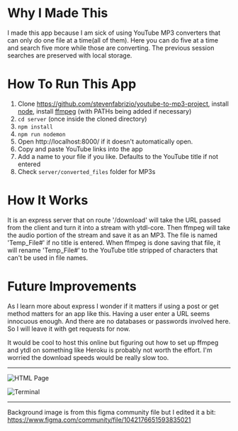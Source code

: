 
# Why I Made This

I made this app because I am sick of using YouTube MP3 converters that can only do one file at a time(all of them). Here you can do five at a time and search five more while those are converting. The previous session searches are preserved with local storage.


# How To Run This App

1. Clone https://github.com/stevenfabrizio/youtube-to-mp3-project, install [node](https://nodejs.org/en/ "node"), install [ffmpeg](https://ffmpeg.org/download.html "ffmpeg") (with PATHs being added if necessary)
2. ``` cd server ``` (once inside the cloned directory)
3. ``` npm install ```
4. ``` npm run nodemon ```
5. Open http://localhost:8000/ if it doesn't automatically open.
6. Copy and paste YouTube links into the app
7. Add a name to your file if you like. Defaults to the YouTube title if not entered
8. Check ``` server/converted_files ``` folder for MP3s


# How It Works

It is an express server that on route '/download' will take the URL passed from the client and turn it into a stream with ytdl-core. Then ffmpeg will take the audio portion of the stream and save it as an MP3. The file is named 'Temp_File#' if no title is entered. When ffmpeg is done saving that file, it will rename 'Temp_File#' to the YouTube title stripped of characters that can't be used in file names.


# Future Improvements

As I learn more about express I wonder if it matters if using a post or get method matters for an app like this. Having a user enter a URL seems innocuous enough. And there are no databases or passwords involved here. So I will leave it with get requests for now.

It would be cool to host this online but figuring out how to set up ffmpeg and ytdl on something like Heroku is probably not worth the effort. I'm worried the download speeds would be really slow too.


---


![HTML Page](https://cdn.discordapp.com/attachments/840740146176851979/967203450318377080/unknown.png)

![Terminal](https://cdn.discordapp.com/attachments/840740146176851979/967229392868753448/unknown.png)


---


Background image is from this figma community file but I edited it a bit:
https://www.figma.com/community/file/1042176651593835021
